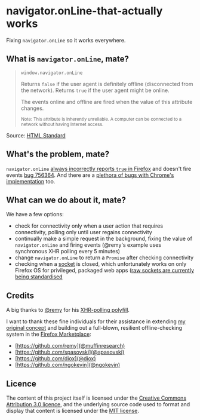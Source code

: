 # navigator.onLine-that-actually works

Fixing `navigator.onLine` so it works everywhere.

## What is `navigator.onLine`, mate?

> `window.navigator.onLine`
>
> Returns `false` if the user agent is definitely offline (disconnected from the network). Returns `true` if the user agent might be online.
>
> The events online and offline are fired when the value of this attribute changes.
>
> <small>Note: This attribute is inherently unreliable. A computer can be connected to a network without having Internet access.</small>


Source: [HTML Standard](https://html.spec.whatwg.org/#browser-state)


## What's the problem, mate?

`navigator.onLine` [always incorrectly reports `true` in Firefox](https://bugzilla.mozilla.org/show_bug.cgi?id=654579) and doesn't fire events [bug 756364](https://bugzilla.mozilla.org/show_bug.cgi?id=756364). And there are a [plethora of bugs with Chrome's implementation](http://crbug.com?q=navigator.online) too.


## What can we do about it, mate?

We have a few options:

* check for connectivity only when a user action that requires connectivity, polling only until user regains connectivity
* continually make a simple request in the background, fixing the value of `navigator.onLine` and firing events (@remy's example uses synchronous XHR polling every 5 minutes)
* change `navigator.onLine` to return a `Promise` after checking connectivity
* checking when a [socket](https://developer.mozilla.org/en-US/docs/Web/API/TCPSocket) is closed, which unfortunately works on only Firefox OS for privileged, packaged web apps ([raw sockets are currently being standardised](http://www.w3.org/TR/raw-sockets/)


## Credits

A big thanks to [@remy](https://github.com/remy) for his [XHR-polling polyfill](https://github.com/remy/polyfills/blob/master/offline-events.js).

I want to thank these fine individuals for their assistance in extending [my original concept](ondemand-promises.js) and building out a full-blown, resilient offline-checking system in the [Firefox Marketplace](https://github.com/mozilla/fireplace):

* [https://github.com/remy](@muffinresearch)
* [https://github.com/spasovski](@spasovski)
* [https://github.com/diox](@diox)
* [https://github.com/ngokevin](@ngokevin)

## Licence

The content of this project itself is licensed under the [Creative Commons Attribution 3.0 licence](http://creativecommons.org/licenses/by/3.0/us/deed), and the underlying source code used to format and display that content is licensed under the [MIT license](LICENCE).
